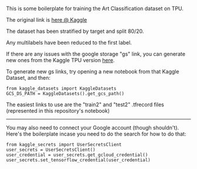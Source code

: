 This is some boilerplate for training the Art Classification dataset on TPU. 

The original link is [here @ Kaggle](https://www.kaggle.com/ikarus777/best-artworks-of-all-time)

The dataset has been stratified by target and split 80/20. 

Any multilabels have been reduced to the first label.

If there are any issues with the google storage "gs" link, you can generate new ones from the Kaggle TPU version [here](https://www.kaggle.com/alexanderlav/tpu-bestartworksofalltime). 

To generate new gs links, try opening a new notebook from that Kaggle Dataset, and then: 
```
from kaggle_datasets import KaggleDatasets
GCS_DS_PATH = KaggleDatasets().get_gcs_path()
```
The easiest links to use are the "train2" and "test2" .tfrecord files (represented in this repository's notebook)

----------------------------------------------------------------

You may also need to connect your Google account (though shouldn't). Here's the boilerplate incase you need to do the search for how to do that:

```
from kaggle_secrets import UserSecretsClient
user_secrets = UserSecretsClient()
user_credential = user_secrets.get_gcloud_credential()
user_secrets.set_tensorflow_credential(user_credential)
```
